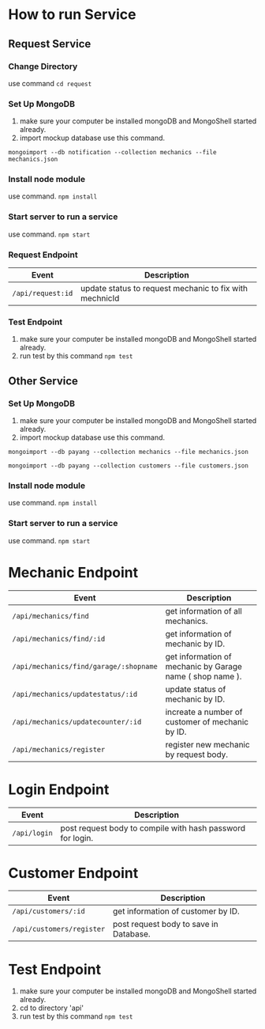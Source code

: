 # How to run Service
## Request Service
### Change Directory
use command `cd request`

### Set Up MongoDB
1. make sure your computer be installed mongoDB and MongoShell started already.
2. import mockup database use this command.
 
 `mongoimport --db notification --collection mechanics --file mechanics.json`
 
### Install node module
use command. `npm install`

### Start server to run a service
use command. `npm start`

### Request Endpoint

| Event                     | Description                                   | 
|---------------------------|---------------------------------------------|
| `/api/request:id` |  update status to request mechanic to fix with mechnicId | 
### Test Endpoint
1. make sure your computer be installed mongoDB and MongoShell started already.
2. run test by this command `npm test`


## Other Service
### Set Up MongoDB
1. make sure your computer be installed mongoDB and MongoShell started already.
 2. import mockup database use this command.
 
 `mongoimport --db payang --collection mechanics --file mechanics.json`
 
 `mongoimport --db payang --collection customers --file customers.json`

### Install node module
use command. `npm install`

### Start server to run a service
use command. `npm start`

# Mechanic Endpoint

| Event                     | Description                                   | 
|---------------------------|---------------------------------------------|
| `/api/mechanics/find` | get information of all mechanics. | 
| `/api/mechanics/find/:id` | get information of mechanic by ID. | 
| `/api/mechanics/find/garage/:shopname` | get information of mechanic by Garage name ( shop name ). | 
| `/api/mechanics/updatestatus/:id` | update status of mechanic by ID. | 
| `/api/mechanics/updatecounter/:id` | increate a number of customer of mechanic by ID.|
| `/api/mechanics/register` | register new mechanic by request body.|

# Login Endpoint

| Event                     | Description                                   | 
|---------------------------|---------------------------------------------|
| `/api/login` |  post request body to compile with hash password for login. | 

# Customer Endpoint

| Event                     | Description                                   | 
|---------------------------|---------------------------------------------|
| `/api/customers/:id` |  get information of customer by ID.|
| `/api/customers/register` |  post request body to save in Database.| 

# Test Endpoint
1. make sure your computer be installed mongoDB and MongoShell started already.
2. cd to directory 'api'
3. run test by this command `npm test`
